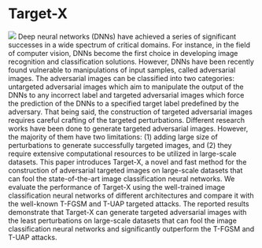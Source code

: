 # Target-X
![](assets/itargetx_snake.png)
Deep neural networks (DNNs) have achieved a series of significant successes in a wide spectrum of critical domains. For instance, in the field of computer vision, DNNs become the first choice in developing image recognition and classification solutions. However, DNNs have been recently found vulnerable to manipulations of input samples, called adversarial images. The adversarial images can be classified into two categories: untargeted adversarial images which aim to manipulate the output of the DNNs to any incorrect label and targeted adversarial images which force the prediction of the DNNs to a specified target label predefined by the adversary. That being said, the construction of targeted adversarial images requires careful crafting of the targeted perturbations. Different research works have been done to generate targeted adversarial images. However, the majority of them have two limitations: (1) adding large size of perturbations to generate successfully targeted images, and (2) they require extensive computational resources to be utilized in large-scale datasets. This paper introduces Target-X, a novel and fast method for the construction of adversarial targeted images on large-scale datasets that can fool the state-of-the-art image classification neural networks. We evaluate the performance of Target-X using the well-trained image classification neural networks of different architectures and compare it with the well-known T-FGSM and T-UAP targeted attacks. The reported results demonstrate that Target-X can generate targeted adversarial images with the least perturbations on large-scale datasets that can fool the image classification neural networks and significantly outperform the T-FGSM and T-UAP attacks.
